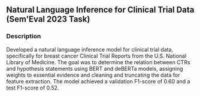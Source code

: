 ## Natural Language Inference for Clinical Trial Data (Sem'Eval 2023 Task)

### Description
Developed a natural language inference model for clinical trial data, specifically for breast cancer Clinical Trial Reports from the U.S. National Library of Medicine. The goal was to determine the relation between CTRs and hypothesis statements using BERT and deBERTa models, assigning weights to essential evidence and cleaning and truncating the data for feature extraction. The model achieved a validation F1-score of 0.60 and a test F1-score of 0.52.
